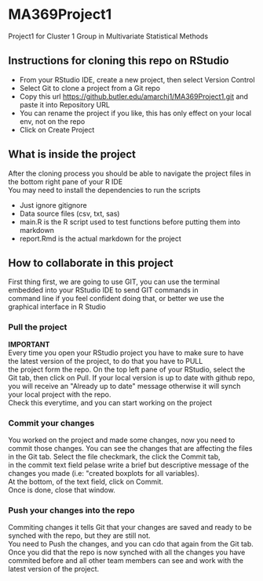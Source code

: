 # MA369Project1
Project1 for Cluster 1 Group in Multivariate Statistical Methods

## Instructions for cloning this repo on RStudio 
- From your RStudio IDE, create a new project, then select Version Control
- Select Git to clone a project from a Git repo
- Copy this url https://github.butler.edu/amarchi1/MA369Project1.git and paste it into Repository URL
- You can rename the project if you like, this has only effect on your local env, not on the repo
- Click on Create Project

## What is inside the project
After the cloning process you should be able to navigate the project files in the bottom right pane of your R IDE  
You may need to install the dependencies to run the scripts
- Just ignore gitignore
- Data source files (csv, txt, sas)
- main.R is the R script used to test functions before putting them into markdown
- report.Rmd is the actual markdown for the project

## How to collaborate in this project
First thing first, we are going to use GIT, you can use the terminal embedded into your RStudio IDE to send GIT commands in  
command line if you feel confident doing that, or better we use the graphical interface in R Studio

### Pull the project
**IMPORTANT**  
Every time you open your RStudio project you have to make sure to have the latest version of the project, to do that you have to PULL  
the project form the repo.
On the top left pane of your RStudio, select the Git tab, then click on Pull. If your local version is up to date with github repo,  
you will receive an "Already up to date" message otherwise it will synch your local project with the repo.  
Check this everytime, and you can start working on the project

### Commit your changes
You worked on the project and made some changes, now you need to commit those changes.
You can see the changes that are affecting the files in the Git tab. Select the file checkmark, the click the Commit tab,  
in the commit text field pelase write a brief but descriptive message of the changes you made (i.e: "created boxplots for all variables).  
At the bottom, of the text field, click on Commit.  
Once is done, close that window.  

### Push your changes into the repo
Commiting changes it tells Git that your changes are saved and ready to be synched with the repo, but they are still not.  
You need to Push the changes, and you can cdo that again from the Git tab.  
Once you did that the repo is now synched with all the changes you have commited before and all other team members can see and work with the  
latest version of the project.


